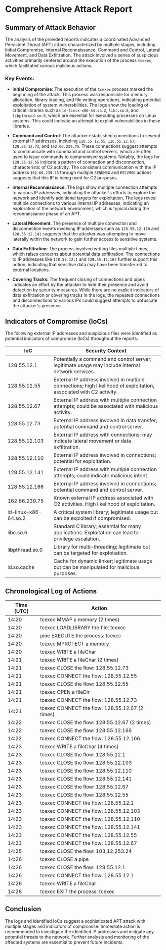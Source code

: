 # Comprehensive Attack Report

## Summary of Attack Behavior

The analysis of the provided reports indicates a coordinated Advanced Persistent Threat (APT) attack characterized by multiple stages, including Initial Compromise, Internal Reconnaissance, Command and Control, Lateral Movement, and Data Exfiltration. The attack involved a series of suspicious activities primarily centered around the execution of the process `tcexec`, which facilitated various malicious actions.

### Key Events:

- **Initial Compromise**: The execution of the `tcexec` process marked the beginning of the attack. This process was responsible for memory allocation, library loading, and file writing operations, indicating potential exploitation of system vulnerabilities. The logs show the loading of critical libraries such as `ld-linux-x86-64.so.2`, `libc.so.6`, and `libpthread.so.0`, which are essential for executing processes on Linux systems. This could indicate an attempt to exploit vulnerabilities in these libraries.

- **Command and Control**: The attacker established connections to several external IP addresses, including `128.55.12.55`, `128.55.12.67`, `128.55.12.73`, and `162.66.239.75`. These connections suggest attempts to communicate with command and control servers, which are often used to issue commands to compromised systems. Notably, the logs for `128.55.12.55` indicate a pattern of connection and disconnection, characteristic of C2 activity. The consistent communication with the IP address `162.66.239.75` through multiple `SENDMSG` and `RECVMSG` actions suggests that this IP is being used for C2 purposes.

- **Internal Reconnaissance**: The logs show multiple connection attempts to various IP addresses, indicating the attacker's efforts to explore the network and identify additional targets for exploitation. The logs reveal multiple connections to various internal IP addresses, indicating an exploration of the network environment, which is typical during the reconnaissance phase of an APT.

- **Lateral Movement**: The presence of multiple connection and disconnection events involving IP addresses such as `128.55.12.110` and `128.55.12.141` suggests that the attacker was attempting to move laterally within the network to gain further access to sensitive systems.

- **Data Exfiltration**: The process involved writing files multiple times, which raises concerns about potential data exfiltration. The connections to IP addresses like `128.55.12.1` and `128.55.12.103` further support this notion, indicating that sensitive data may have been transferred to external locations.

- **Covering Tracks**: The frequent closing of connections and pipes indicates an effort by the attacker to hide their presence and avoid detection by security measures. While there are no explicit indicators of data exfiltration or covering tracks in the logs, the repeated connections and disconnections to various IPs could suggest attempts to obfuscate the attacker's presence.

## Indicators of Compromise (IoCs)

The following external IP addresses and suspicious files were identified as potential indicators of compromise (IoCs) throughout the reports:

| IoC                     | Security Context                                                                                     |
|-------------------------|-----------------------------------------------------------------------------------------------------|
| 128.55.12.1             | Potentially a command and control server; legitimate usage may include internal network services.   |
| 128.55.12.55            | External IP address involved in multiple connections; high likelihood of exploitation, associated with C2 activity.              |
| 128.55.12.67            | External IP address with multiple connection attempts; could be associated with malicious activity. |
| 128.55.12.73            | External IP address involved in data transfer; potential command and control server.                |
| 128.55.12.103           | External IP address with connections; may indicate lateral movement or data exfiltration.          |
| 128.55.12.110           | External IP address involved in connections; potential for exploitation.                           |
| 128.55.12.141           | External IP address with multiple connection attempts; could indicate malicious intent.             |
| 128.55.12.166           | External IP address involved in connections; potential command and control server.                  |
| 162.66.239.75           | Known external IP address associated with C2 activities. High likelihood of exploitation.          |
| ld-linux-x86-64.so.2    | A critical system library; legitimate usage but can be exploited if compromised.                   |
| libc.so.6               | Standard C library; essential for many applications. Exploitation can lead to privilege escalation.|
| libpthread.so.0         | Library for multi-threading; legitimate but can be targeted for exploitation.                      |
| ld.so.cache              | Cache for dynamic linker; legitimate usage but can be manipulated for malicious purposes.          |

## Chronological Log of Actions

| Time (UTC)         | Action                                                                                     |
|---------------------|--------------------------------------------------------------------------------------------|
| 14:20               | tcexec MMAP a memory (2 times)                                                          |
| 14:20               | tcexec LOADLIBRARY the file: tcexec                                                     |
| 14:20               | pine EXECUTE the process: tcexec                                                         |
| 14:20               | tcexec MPROTECT a memory                                                                  |
| 14:20               | tcexec WRITE a fileChar                                                                    |
| 14:21               | tcexec WRITE a fileChar (2 times)                                                        |
| 14:21               | tcexec CLOSE the flow: 128.55.12.73                                                      |
| 14:21               | tcexec CONNECT the flow: 128.55.12.55                                                    |
| 14:21               | tcexec CLOSE the flow: 128.55.12.55                                                     |
| 14:21               | tcexec OPEN a fileDir                                                                      |
| 14:21               | tcexec CONNECT the flow: 128.55.12.73                                                    |
| 14:21               | tcexec CONNECT the flow: 128.55.12.67 (2 times)                                          |
| 14:22               | tcexec CLOSE the flow: 128.55.12.67 (2 times)                                           |
| 14:22               | tcexec CLOSE the flow: 128.55.12.166                                                    |
| 14:22               | tcexec CONNECT the flow: 128.55.12.166                                                  |
| 14:23               | tcexec WRITE a fileChar (4 times)                                                        |
| 14:23               | tcexec CLOSE the flow: 128.55.12.1                                                      |
| 14:23               | tcexec CLOSE the flow: 128.55.12.103                                                    |
| 14:23               | tcexec CLOSE the flow: 128.55.12.110                                                    |
| 14:23               | tcexec CLOSE the flow: 128.55.12.141                                                    |
| 14:23               | tcexec CLOSE the flow: 128.55.12.67                                                     |
| 14:23               | tcexec CLOSE the flow: 128.55.12.55                                                     |
| 14:23               | tcexec CONNECT the flow: 128.55.12.1                                                    |
| 14:23               | tcexec CONNECT the flow: 128.55.12.103                                                  |
| 14:23               | tcexec CONNECT the flow: 128.55.12.110                                                  |
| 14:23               | tcexec CONNECT the flow: 128.55.12.141                                                  |
| 14:23               | tcexec CONNECT the flow: 128.55.12.55                                                   |
| 14:23               | tcexec CONNECT the flow: 128.55.12.67                                                   |
| 14:25               | tcexec CLOSE the flow: 103.12.253.24                                                    |
| 14:26               | tcexec CLOSE a pipe                                                                        |
| 14:26               | tcexec CLOSE the flow: 128.55.12.1                                                      |
| 14:26               | tcexec CONNECT the flow: 128.55.12.1                                                    |
| 14:26               | tcexec WRITE a fileChar                                                                    |
| 14:28               | tcexec EXIT the process: tcexec                                                          |

## Conclusion

The logs and identified IoCs suggest a sophisticated APT attack with multiple stages and indicators of compromise. Immediate action is recommended to investigate the identified IP addresses and mitigate any potential threats to the network. Further analysis and monitoring of the affected systems are essential to prevent future incidents.